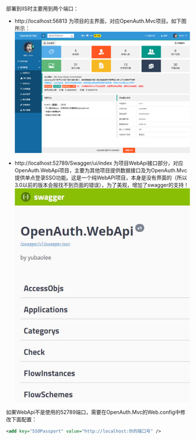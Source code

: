 部署到IIS时主要用到两个端口：

* http://localhost:56813 为项目的主界面，对应OpenAuth.Mvc项目。如下图所示：
![说明](150659_6900820e_362401.png "说明")

* http://localhost:52789/Swagger/ui/index  为项目WebApi接口部分，对应OpenAuth.WebApi项目，主要为其他项目提供数据接口及为OpenAuth.Mvc提供单点登录SSO功能。这是一个纯WebAPI项目，本身是没有界面的（所以3.0以前的版本会报找不到页面的错误），为了美观，增加了swagger的支持！
![说明](190110165640616.jpg "说明")


如果WebApi不是使用的52789端口，需要在OpenAuth.Mvc的Web.config中修改下面配置：

```xml
<add key="SSOPassport" value="http://localhost:你的端口号" />
```